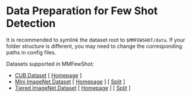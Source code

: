 # Data Preparation for Few Shot Detection

It is recommended to symlink the dataset root to `$MMFEWSHOT/data`.
If your folder structure is different, you may need to change the corresponding paths in config files.

Datasets supported in MMFewShot:

- [CUB Dataset](cub/README.md) \[ [Homepage](http://www.vision.caltech.edu/visipedia/CUB-200-2011.html) \]
- [Mini ImageNet Dataset](mini-imagenet/README.md) \[ [Homepage](https://image-net.org/challenges/LSVRC/2012/) \] \[ [Split](https://github.com/twitter/meta-learning-lstm/tree/master/data/miniImagenet) \]
- [Tiered ImageNet Dataset](tiered-imagenet/README.md) \[ [Homepage](https://image-net.org/challenges/LSVRC/2012/) \] \[ [Split](https://github.com/renmengye/few-shot-ssl-public#tieredimagenet) \]
